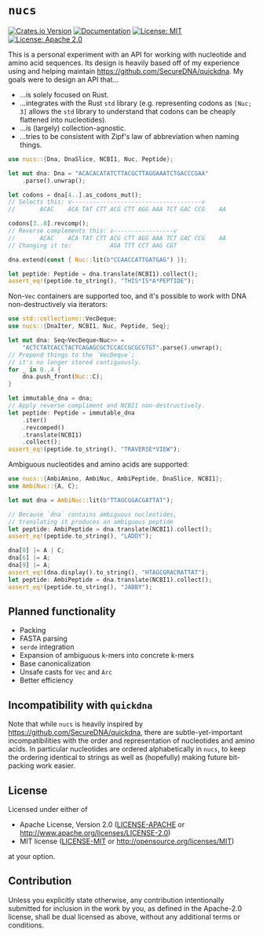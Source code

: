 # `nucs`

[![Crates.io Version](https://img.shields.io/crates/v/nucs.svg)](https://crates.io/crates/nucs)
[![Documentation](https://docs.rs/nucs/badge.svg)](https://docs.rs/nucs)
[![License: MIT](https://img.shields.io/badge/License-MIT-blue.svg)](LICENSE-MIT)
[![License: Apache 2.0](https://img.shields.io/badge/License-Apache%202.0-blue.svg)](LICENSE-APACHE)

This is a personal experiment with an API for working with nucleotide and amino acid sequences.
Its design is heavily based off of my experience using and helping maintain
<https://github.com/SecureDNA/quickdna>. My goals were to design an API that...

* ...is solely focused on Rust.
* ...integrates with the Rust `std` library (e.g. representing codons as `[Nuc; 3]` allows the
  `std` library to understand that codons can be cheaply flattened into nucleotides).
* ...is (largely) collection-agnostic.
* ...tries to be consistent with Zipf's law of abbreviation when naming things.

```rust
use nucs::{Dna, DnaSlice, NCBI1, Nuc, Peptide};

let mut dna: Dna = "ACACACATATCTTACGCTTAGGAAATCTGACCCGAA"
    .parse().unwrap();

let codons = dna[4..].as_codons_mut();
// Selects this: v-------------------------------------v
//       ACAC    ACA TAT CTT ACG CTT AGG AAA TCT GAC CCG    AA

codons[3..8].revcomp();
// Reverse complements this: v-----------------v
//       ACAC    ACA TAT CTT ACG CTT AGG AAA TCT GAC CCG    AA
// Changing it to:           AGA TTT CCT AAG CGT

dna.extend(const { Nuc::lit(b"CCAACCATTGATGAG") });

let peptide: Peptide = dna.translate(NCBI1).collect();
assert_eq!(peptide.to_string(), "THIS*IS*A*PEPTIDE");
```

Non-`Vec` containers are supported too, and it's possible to work with DNA non-destructively
via iterators:
```rust
use std::collections::VecDeque;
use nucs::{DnaIter, NCBI1, Nuc, Peptide, Seq};

let mut dna: Seq<VecDeque<Nuc>> =
    "ACTCTATCACCTACTCAGAGCGCTCCACCGCGCGTGT".parse().unwrap();
// Prepend things to the `VecDeque`;
// it's no longer stored contiguously.
for _ in 0..4 {
    dna.push_front(Nuc::C);
}

let immutable_dna = dna;
// Apply reverse compliment and NCBI1 non-destructively.
let peptide: Peptide = immutable_dna
    .iter()
    .revcomped()
    .translate(NCBI1)
    .collect();
assert_eq!(peptide.to_string(), "TRAVERSE*VIEW");
```

Ambiguous nucleotides and amino acids are supported:
```rust
use nucs::{AmbiAmino, AmbiNuc, AmbiPeptide, DnaSlice, NCBI1};
use AmbiNuc::{A, C};

let mut dna = AmbiNuc::lit(b"TTAGCGGACGATTAT");

// Because `dna` contains ambiguous nucleotides,
// translating it produces an ambiguous peptide
let peptide: AmbiPeptide = dna.translate(NCBI1).collect();
assert_eq!(peptide.to_string(), "LADDY");

dna[0] |= A | C;
dna[6] |= A;
dna[9] |= A;
assert_eq!(dna.display().to_string(), "HTAGCGRACRATTAT");
let peptide: AmbiPeptide = dna.translate(NCBI1).collect();
assert_eq!(peptide.to_string(), "JABBY");
```

## Planned functionality

* Packing
* FASTA parsing
* `serde` integration
* Expansion of ambiguous k-mers into concrete k-mers
* Base canonicalization
* Unsafe casts for `Vec` and `Arc`
* Better efficiency

## Incompatibility with `quickdna`

Note that while `nucs` is heavily inspired by <https://github.com/SecureDNA/quickdna>,
there are subtle-yet-important incompatibilities with the order and representation of
nucleotides and amino acids. In particular nucleotides are ordered alphabetically
in `nucs`, to keep the ordering identical to strings as well as (hopefully) making
future bit-packing work easier.

## License

Licensed under either of

 * Apache License, Version 2.0
   ([LICENSE-APACHE](LICENSE-APACHE) or <http://www.apache.org/licenses/LICENSE-2.0>)
 * MIT license
   ([LICENSE-MIT](LICENSE-MIT) or <http://opensource.org/licenses/MIT>)

at your option.

## Contribution

Unless you explicitly state otherwise, any contribution intentionally submitted
for inclusion in the work by you, as defined in the Apache-2.0 license, shall be
dual licensed as above, without any additional terms or conditions.

